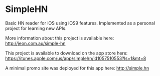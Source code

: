 # SimpleHN
Basic HN reader for iOS using iOS9 features. Implemented as a personal project for learning new APIs.

More information about this project is available here: http://jeon.com.au/simple-hn

This project is available to download on the app store here: https://itunes.apple.com/us/app/simplehn/id1057510553?ls=1&mt=8

A minimal promo site was deployed for this app here: http://simple.hn
